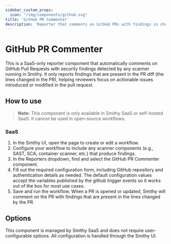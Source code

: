 ```yaml
---
sidebar_custom_props:
  icon: "/img/components/github.svg"
title: 'GitHub PR Commenter'
description: 'Reporter that comments on GitHub PRs with findings in changed lines.'
---
```


# GitHub PR Commenter

This is a SaaS-only reporter component that automatically comments on GitHub Pull Requests with security findings detected by any scanner running in Smithy.
It only reports findings that are present in the PR diff (the lines changed in the PR), helping reviewers focus on actionable issues introduced or modified in the pull request.

## How to use

> **Note:**
> This component is only available in Smithy SaaS or self-hosted SaaS. It cannot be used in open-source workflows.

### SaaS

1. In the Smithy UI, open the page to create or edit a workflow.
2. Configure your workflow to include any scanner components (e.g., SAST, SCA, container scanner, etc.) that produce findings.
3. In the Reporters dropdown, find and select the GitHub PR Commenter component.
4. Fill out the required configuration form, including GitHub repository and authentication details as needed. The default configuration values accept the variables published by the github trigger events so it works out of the box for most use cases.
5. Save and run the workflow. When a PR is opened or updated, Smithy will comment on the PR with findings that are present in the lines changed by the PR.

## Options

This component is managed by Smithy SaaS and does not require user-configurable options. All configuration is handled through the Smithy UI.